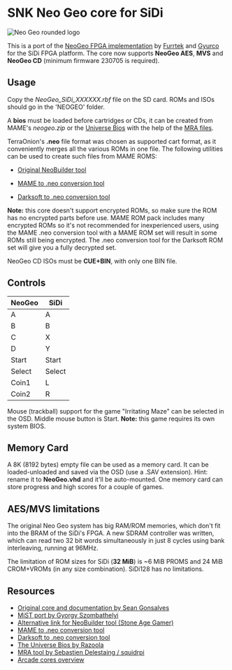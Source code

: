 # SNK Neo Geo core for SiDi

![Neo Geo rounded logo](https://live.staticflickr.com/65535/52958482059_69a299d0a8_o.png)

This is a port of the [NeoGeo FPGA implementation](https://github.com/MiSTer-devel/NeoGeo_MiSTer) by [Furrtek](https://www.patreon.com/furrtek/posts) and [Gyurco](https://github.com/gyurco/NeoGeo_MiSTer/tree/mist/mist#sidenotes) for the SiDi FPGA platform.
The core now supports **NeoGeo AES**, **MVS** and **NeoGeo CD** (minimum firmware 230705 is required).

## Usage

Copy the *NeoGeo_SiDi_XXXXXX.rbf* file on the SD card. ROMs and ISOs should go in the 'NEOGEO' folder.

A **bios** must be loaded before cartridges or CDs, it can be created from MAME's *neogeo.zip* or the [Universe Bios](http://unibios.free.fr/download.html) with the help of the [MRA files](https://github.com/mist-devel/mist-binaries/tree/master/cores/neogeo/bios).

TerraOnion's **.neo** file format was chosen as supported cart format, as it conveniently merges all the various ROMs in one file. The following utilities can be used to create such files from MAME ROMS:

* [Original NeoBuilder tool](https://wiki.terraonion.com/index.php/Neobuilder_Guide)

* [MAME to .neo conversion tool](https://github.com/city41/neosdconv)

* [Darksoft to .neo conversion tool](https://gitlab.com/loic.petit/darksoft-to-neosd/)

**Note:** this core doesn't support encrypted ROMs, so make sure the ROM has no encrypted parts before use. MAME ROM pack includes many encrypted ROMs so it's not recommended for inexperienced users, using the MAME .neo conversion tool with a MAME ROM set will result in some ROMs still being encrypted. The .neo conversion tool for the Darksoft ROM set will give you a fully decrypted set.

NeoGeo CD ISOs must be **CUE+BIN**, with only one BIN file.

## Controls

| NeoGeo | SiDi    |
|--------|---------|
| A      | A       |
| B      | B       |
| C      | X       |
| D      | Y       |
| Start  | Start   |
| Select | Select  |
| Coin1  | L       |
| Coin2  | R       |

Mouse (trackball) support for the game "Irritating Maze" can be selected in the OSD. Middle mouse button is Start. **Note:** this game requires its own system BIOS.

## Memory Card

A 8K (8192 bytes) empty file can be used as a memory card. It can be loaded-unloaded and saved via the OSD (use a .SAV extension). Hint: rename it to **NeoGeo.vhd** and it'll be auto-mounted. One memory card can store progress and high scores for a couple of games.

## AES/MVS limitations
The original Neo Geo system has big RAM/ROM memories, which don't fit into the BRAM of the SiDi's FPGA. A new SDRAM controller was written, which can
read two 32 bit words simultaneously in just 8 cycles using bank interleaving, running at 96MHz.

The limitation of ROM sizes for SiDi (**32 MiB**) is ~6 MiB PROMS and 24 MiB CROM+VROMs (in any size combination).
SiDi128 has no limitations.

## Resources

- [Original core and documentation by Sean Gonsalves](https://github.com/MiSTer-devel/NeoGeo_MiSTer)
- [MiST port by Gyorgy Szombathelyi](https://github.com/gyurco/NeoGeo_MiSTer/tree/mist/mist)
- [Alternative link for NeoBuilder tool (Stone Age Gamer)](https://stoneagegamer.com/neosd-downloads.html)
- [MAME to .neo conversion tool](https://github.com/city41/neosdconv)
- [Darksoft to .neo conversion tool](https://gitlab.com/loic.petit/darksoft-to-neosd/)
- [The Universe Bios by Razoola](http://unibios.free.fr/download.html)
- [MRA tool by Sebastien Delestaing / squidrpi](https://github.com/mist-devel/mra-tools-c/tree/master/release)
- [Arcade cores overview](https://github.com/ManuFerHi/SiDi-FPGA/wiki/Arcade-overview)
